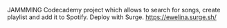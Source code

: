JAMMMING 
Codecademy project which allows to search for songs, create playlist and add it to Spotify.
Deploy with Surge.
https://ewelina.surge.sh/ 


